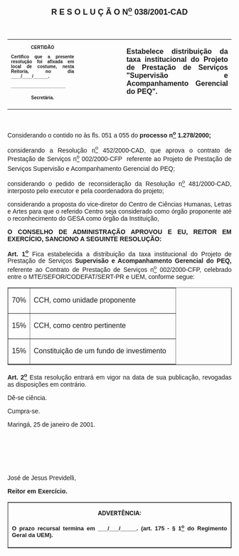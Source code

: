 <BODY>

<B><FONT FACE="Arial" SIZE=4><P ALIGN="CENTER"><A NAME="_Toc445798786"></P>
<P ALIGN="CENTER">R E S O L U &Ccedil; &Atilde; O  N<U><SUP>o</U></SUP>  038/2001-CAD</P>
</B></FONT><FONT FACE="Arial"><P ALIGN="JUSTIFY"></P>
<P ALIGN="JUSTIFY">&nbsp;</P></FONT>
<TABLE CELLSPACING=0 BORDER=0 CELLPADDING=7 WIDTH=604>
<TR><TD WIDTH="31%" VALIGN="TOP">
<B><FONT FACE="Arial" SIZE=1><P ALIGN="CENTER">CERTID&Atilde;O</P>
<P ALIGN="JUSTIFY">   Certifico que a presente resolu&ccedil;&atilde;o foi afixada em local de costume, nesta Reitoria, no dia ____/____/______.</P>
<P ALIGN="JUSTIFY"></P>
<P ALIGN="JUSTIFY">______________________</P>
<P ALIGN="CENTER">Secret&aacute;ria.</B></FONT></TD>
<TD WIDTH="20%" VALIGN="TOP">&nbsp;</TD>
<TD WIDTH="48%" VALIGN="TOP">
<B><FONT FACE="Arial"><P ALIGN="JUSTIFY">Estabelece distribui&ccedil;&atilde;o da taxa institucional do Projeto de Presta&ccedil;&atilde;o de Servi&ccedil;os &quot;Supervis&atilde;o e Acompanhamento Gerencial do PEQ&quot;.</B></FONT></TD>
</TR>
</TABLE>

<FONT FACE="Arial"><P ALIGN="JUSTIFY"></P>
<P ALIGN="JUSTIFY">&nbsp;</P>
<P ALIGN="JUSTIFY">Considerando o contido no &agrave;s fls. 051 a 055 do <B>processo n<U><SUP>o</U></SUP> 1.278/2000;</P>
</B><P ALIGN="JUSTIFY">considerando a Resolu&ccedil;&atilde;o n<U><SUP>o</U></SUP> 452/2000-CAD, que aprova o contrato de Presta&ccedil;&atilde;o de Servi&ccedil;os n<U><SUP>o</U></SUP> 002/2000-CFP  referente ao Projeto de Presta&ccedil;&atilde;o de Servi&ccedil;os Supervis&atilde;o e Acompanhamento Gerencial do PEQ;</P>
<P ALIGN="JUSTIFY">considerando o pedido de reconsidera&ccedil;&atilde;o da Resolu&ccedil;&atilde;o n<U><SUP>o</U></SUP> 481/2000-CAD, interposto pelo executor e pela coordenadora do projeto;</P>
<P ALIGN="JUSTIFY">considerando a proposta do vice-diretor do Centro de Ci&ecirc;ncias Humanas, Letras e Artes para que o referido Centro seja considerado como &oacute;rg&atilde;o proponente at&eacute; o reconhecimento do GESA como &oacute;rg&atilde;o da Institui&ccedil;&atilde;o,</P>
<P ALIGN="JUSTIFY"></P>
<B><P ALIGN="JUSTIFY">O CONSELHO DE ADMINISTRA&Ccedil;&Atilde;O APROVOU E EU, REITOR EM EXERC&Iacute;CIO, SANCIONO A SEGUINTE RESOLU&Ccedil;&Atilde;O:</P>
</B><P ALIGN="JUSTIFY"></P>
<B><P ALIGN="JUSTIFY">Art. 1<U><SUP>o</B></U></SUP> Fica estabelecida a distribui&ccedil;&atilde;o da taxa institucional do Projeto de Presta&ccedil;&atilde;o de Servi&ccedil;os <B>Supervis&atilde;o e Acompanhamento Gerencial do PEQ,</B> referente ao Contrato de Presta&ccedil;&atilde;o de Servi&ccedil;os n<U><SUP>o</U></SUP> 002/2000-CFP, celebrado entre o MTE/SEFOR/CODEFAT/SERT-PR e UEM, conforme segue:</P>
<P ALIGN="JUSTIFY"></P></FONT>
<P ALIGN="LEFT"><TABLE BORDER CELLSPACING=1 CELLPADDING=4 WIDTH=378>
<TR><TD WIDTH="13%" VALIGN="TOP">
<FONT FACE="Arial"><P ALIGN="JUSTIFY">70%</FONT></TD>
<TD WIDTH="87%" VALIGN="TOP">
<FONT FACE="Arial"><P ALIGN="JUSTIFY">CCH, como unidade proponente</FONT></TD>
</TR>
<TR><TD WIDTH="13%" VALIGN="TOP">
<FONT FACE="Arial"><P ALIGN="JUSTIFY">15%</FONT></TD>
<TD WIDTH="87%" VALIGN="TOP">
<FONT FACE="Arial"><P ALIGN="JUSTIFY">CCH, como centro pertinente</FONT></TD>
</TR>
<TR><TD WIDTH="13%" VALIGN="TOP">
<FONT FACE="Arial"><P ALIGN="JUSTIFY">15%</FONT></TD>
<TD WIDTH="87%" VALIGN="TOP">
<FONT FACE="Arial"><P ALIGN="JUSTIFY">Constitui&ccedil;&atilde;o de um fundo de investimento</FONT></TD>
</TR>
</TABLE>
</P>

<FONT FACE="Arial"><P ALIGN="JUSTIFY"></P>
<B><P ALIGN="JUSTIFY">Art. 2<U><SUP>o</B></U></SUP> Esta resolu&ccedil;&atilde;o entrar&aacute; em vigor na data de sua publica&ccedil;&atilde;o, revogadas as disposi&ccedil;&otilde;es em contr&aacute;rio.</P>
<P ALIGN="JUSTIFY">D&ecirc;-se ci&ecirc;ncia.</P>
<P ALIGN="JUSTIFY">&#9;Cumpra-se.</P>
<P ALIGN="JUSTIFY"></P>
<P ALIGN="JUSTIFY">Maring&aacute;, 25 de janeiro de 2001.</P>
<P ALIGN="JUSTIFY"></P>
<P ALIGN="JUSTIFY">&nbsp;</P>
<P ALIGN="JUSTIFY">&nbsp;</P>
<P ALIGN="JUSTIFY">&nbsp;</P>
<P>Jos&eacute; de Jesus Previdelli,</P>
<B><P>Reitor em Exerc&iacute;cio.</P></B></FONT>
<TABLE BORDER CELLSPACING=1 CELLPADDING=4 WIDTH=207>
<TR><TD VALIGN="TOP">
<B><FONT SIZE=2><P ALIGN="CENTER">ADVERT&Ecirc;NCIA:</P>
</FONT><FONT FACE="Arial" SIZE=2><P ALIGN="JUSTIFY">O prazo recursal termina em ___/___/_____. (art. 175 - § 1<U><SUP>o</U></SUP> do Regimento Geral da UEM).</B></FONT></TD>
</TR>
</TABLE>

<FONT SIZE=2><P></A></P></FONT></BODY>
